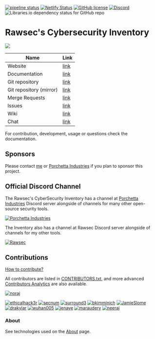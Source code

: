 [![pipeline status](https://gitlab.com/rawsec/rawsec-cybersecurity-list/badges/master/pipeline.svg)](https://gitlab.com/rawsec/rawsec-cybersecurity-list/commits/master)
[![Netlify Status](https://api.netlify.com/api/v1/badges/dec1c085-13da-4dd4-b547-7740015226cb/deploy-status)](https://app.netlify.com/sites/rawsec-cybersecurity-inventory/deploys)
[![GitHub license](https://img.shields.io/github/license/noraj/rawsec-cybersecurity-inventory.svg)](https://gitlab.com/rawsec/rawsec-cybersecurity-list/blob/master/LICENSE)
[![Discord](https://img.shields.io/discord/437247125508587540.svg?style=flat&logo=discord)](https://discord.gg/Wspwv2h)
![Libraries.io dependency status for GitHub repo](https://img.shields.io/librariesio/github/noraj/rawsec-cybersecurity-inventory.svg)

# Rawsec's Cybersecurity Inventory

![](https://i.imgur.com/HzwmJVP.png)

Name                    | Link
------------------------|---------------------------------------------------------------------------
Website                 | [link](https://inventory.raw.pm/)
Documentation           | [link](https://inventory.raw.pm/docs/)
Git repository          | [link](https://gitlab.com/rawsec/rawsec-cybersecurity-list)
Git repository (mirror) | [link](https://github.com/noraj/rawsec-cybersecurity-inventory)
Merge Requests          | [link](https://gitlab.com/rawsec/rawsec-cybersecurity-list/merge_requests)
Issues                  | [link](https://gitlab.com/rawsec/rawsec-cybersecurity-list/issues)
Wiki                    | [link](https://gitlab.com/rawsec/rawsec-cybersecurity-list/wikis/home)
Chat                    | [link](https://discord.gg/Wspwv2h)

For contribution, development, usage or questions check the documentation.

## Sponsors

Please contact [me](https://pwn.by/noraj/profiles.html) or [Porchetta Industries](https://porchetta.industries/contact/) if you plan to sponsor this project.

## Official Discord Channel

The Rawsec's CyberSecurity Inventory has a channel at [Porchetta Industries](https://porchetta.industries/) Discord server alongside of channels for many other open-source security tools.

[![Porchetta Industries](https://discordapp.com/api/guilds/736724457258745996/widget.png?style=banner2)](https://discord.gg/VWcdZCUsQP)

The Inventory also has a channel at Rawsec Discord server alongside of channels for my other tools.

[![Rawsec](https://discordapp.com/api/guilds/437247125508587540/widget.png?style=banner2)](https://discord.gg/xvTb2vx)

## Contributions

[How to contribute?](https://inventory.raw.pm/docs/docs/en/add.html)

All contributors are listed in [CONTRIBUTORS.txt](CONTRIBUTORS.txt), and more advanced [Contributors Analytics](https://gitlab.com/rawsec/rawsec-cybersecurity-list/-/graphs/master) are also available.

[![noraj](https://img.shields.io/badge/noraj-Developer-black.svg)](https://gitlab.com/noraj)

[![ethicalhack3r](https://img.shields.io/badge/ethicalhack3r-Contributor-FF5050.svg)](https://gitlab.com/ethicalhack3r)
[![secnum](https://img.shields.io/badge/secnum-Contributor-FF5050.svg)](https://gitlab.com/secnum)
[![surround3](https://img.shields.io/badge/surround3-Contributor-FF5050.svg)](https://gitlab.com/surround3)
[![bkimminich](https://img.shields.io/badge/bkimminich-Contributor-FF5050.svg)](https://gitlab.com/bkimminich)
[![JamieSlome](https://img.shields.io/badge/JamieSlome-Contributor-FF5050.svg)](https://gitlab.com/JamieSlome)
[![drakylar](https://img.shields.io/badge/ShaposhnikovIlya-Contributor-FF5050.svg)](https://gitlab.com/drakylar)
[![wuhan005](https://img.shields.io/badge/E99p1ant-Contributor-FF5050.svg)](https://gitlab.com/wuhan005)
[![jenaye](https://img.shields.io/badge/jenaye-Contributor-FF5050.svg)](https://gitlab.com/jenaye)
[![maraudery](https://img.shields.io/badge/maraudery-Contributor-FF5050.svg)](https://gitlab.com/maraudery)
[![neeraj](https://img.shields.io/badge/neeraj-Contributor-FF5050.svg)](https://gitlab.com/neerajbabu27)

### About

See technologies used on the [About](https://inventory.raw.pm/about.html) page.
